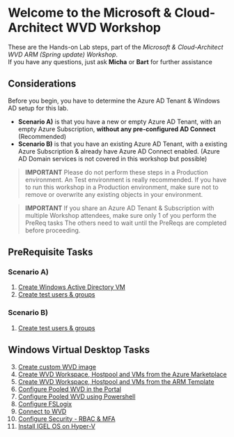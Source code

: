# Welcome to the Microsoft & Cloud-Architect WVD Workshop

These are the Hands-on Lab steps, part of the *Microsoft & Cloud-Architect WVD ARM (Spring update) Workshop*.<br/>
If you have any questions, just ask **Micha** or **Bart** for further assistance<br/>

## Considerations

Before you begin, you have to determine the Azure AD Tenant & Windows AD setup for this lab.<br/>
 - **Scenario A)** is that you have a new or empty Azure AD Tenant, with an empty Azure Subscription, **without any pre-configured AD Connect** (Recommended)
 - **Scenario B)** is that you have an existing Azure AD Tenant, with a existing Azure Subscription & already have Azure AD Connect enabled. (Azure AD Domain services is not covered in this workshop but possible)

 > **IMPORTANT**
 > Please do not perform these steps in a Production environment. An Test environment is really recommended.
 > If you have to run this workshop in a Production environment, make sure not to remove or overwrite any existing objects in your environment.

 > **IMPORTANT**
 > If you share an Azure AD Tenant & Subscription with multiple Workshop attendees, make sure only 1 of you perform the PreReq tasks
 > The others need to wait until the PreReqs are completed before proceeding.

## PreRequisite Tasks
### Scenario A)
1. [Create Windows Active Directory VM](/CA-Microsoft-WVD_ARM-Workshop/Create%20Windows%20Active%20Directory%20VM)
2. [Create test users & groups](/CA-Microsoft-WVD_ARM-Workshop/Create%20Test%20users%20and%20groups)

### Scenario B)
1. [Create test users & groups](/CA-Microsoft-WVD_ARM-Workshop/Create%20Test%20users%20and%20groups)


## Windows Virtual Desktop Tasks
3. [Create custom WVD image](/CA-Microsoft-WVD_ARM-Workshop/Create%20custom%20WVD%20image)
4. [Create WVD Workspace, Hostpool and VMs from the Azure Marketplace](/CA-Microsoft-WVD_ARM-Workshop/Create%20WVD%20Hostpool%20and%20VM%20for%20Pooled%20usage)
5. [Create WVD Workspace, Hostpool and VMs from the ARM Template](/CA-Microsoft-WVD_ARM-Workshop/Create%20WVD%20Hostpool%20and%20VMs%20using%20the%20ARM%20Template)
6. [Configure Pooled WVD in the Portal](/CA-Microsoft-WVD_ARM-Workshop/Configure%20Pooled%20WVD)
7. [Configure Pooled WVD using Powershell](/CA-Microsoft-WVD_ARM-Workshop/Configure%20Personal%20WVD)
8. [Configure FSLogix](/CA-Microsoft-WVD_ARM-Workshop/Configure%20FSLogix)
9. [Connect to WVD](/CA-Microsoft-WVD_ARM-Workshop/Connect%20to%20WVD)
10. [Configure Security - RBAC & MFA](/CA-Microsoft-WVD_ARM-Workshop/Configure%20Security%20-%20RBAC%20%26%20MFA)
11. [Install IGEL OS on Hyper-V](/CA-Microsoft-WVD_ARM-Workshop/Create%20Igel%20OS%20on%20HyperV)

<script type="text/javascript">
    setTimeout(function() { 
            document.getElementById("sidebar").style.display = "none";
            var x = document.getElementsByClassName('inner'); 
            x[0].style.width = "90%";
            var x = document.getElementsByTagName('h1'); 
            x[0].style.width = "90%";
            x[0].style.textAlign = "center"
            x[0].innerHTML = "Microsoft & Cloud-Architect WVD Workshop"
        }, 250);
</script>